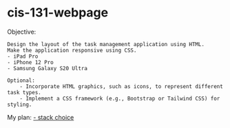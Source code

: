 # cis-131-webpage

Objective:

    Design the layout of the task management application using HTML.
    Make the application responsive using CSS.
    - iPad Pro
    - iPhone 12 Pro
    - Samsung Galaxy S20 Ultra

    Optional:
        - Incorporate HTML graphics, such as icons, to represent different task types.
        - Implement a CSS framework (e.g., Bootstrap or Tailwind CSS) for styling.

My plan:
    [- stack choice](https://tailwindcss.com/docs/guides/solidjs)
